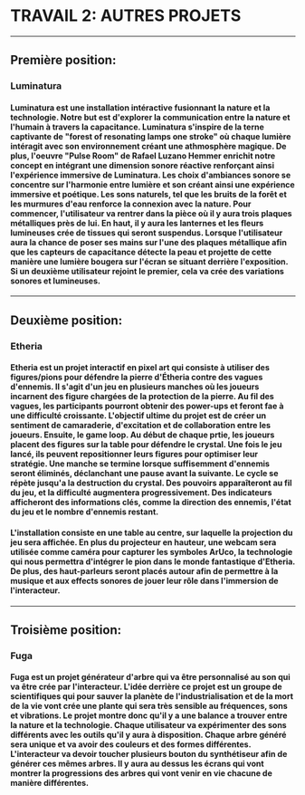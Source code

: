 # TRAVAIL 2: AUTRES PROJETS
****

## Première position: 
### Luminatura
#### Luminatura est une installation intéractive fusionnant la nature et la technologie. Notre but est d'explorer la communication entre la nature et l'humain à travers la capacitance. Luminatura s'inspire de la terne captivante de "forest of resonating lamps one stroke" où chaque lumière intéragit avec son environnement créant une athmosphère magique. De plus, l'oeuvre "Pulse Room" de Rafael Luzano Hemmer enrichit notre concept en intégrant une dimension sonore réactive renforçant ainsi l'expérience immersive de Luminatura. Les choix d'ambiances sonore se concentre sur l'harmonie entre lumière et son créant ainsi une expérience immersive et poétique. Les sons naturels, tel que les bruits de la forêt et les murmures d'eau renforce la connexion avec la nature. Pour commencer, l'utilisateur va rentrer dans la pièce où il y aura trois plaques métalliques près de lui. En haut, il y aura les lanternes et les fleurs lumineuses crée de tissues qui seront suspendus. Lorsque l'utilisateur aura la chance de poser ses mains sur l'une des plaques métallique afin que les capteurs de capacitance détecte la peau et projette de cette manière une lumière bougera sur l'écran se situant derrière l'exposition. Si un deuxième utilisateur rejoint le premier, cela va crée des variations sonores et lumineuses. 
****

## Deuxième position: 
### Etheria
#### Etheria est un projet interactif en pixel art qui consiste à utiliser des figures/pions pour défendre la pierre d'Étheria contre des vagues d'ennemis. Il s'agit d'un jeu en plusieurs manches où les joueurs incarnent des figure chargées de la protection de la pierre. Au fil des vagues, les participants pourront obtenir des power-ups et feront fae à une difficulté croissante. L'objectif ultime du projet est de créer un sentiment de camaraderie, d'excitation et de collaboration entre les joueurs. Ensuite, le game loop. Au début de chaque prtie, les joueurs placent des figures sur la table pour défendre le crystal. Une fois le jeu lancé, ils peuvent repositionner leurs figures pour optimiser leur stratégie. Une manche se termine lorsque suffisemment d'ennemis seront éliminés, déclanchant une pause avant la suivante. Le cycle se répète jusqu'a la destruction du crystal. Des pouvoirs apparaîteront au fil du jeu, et la difficulté augmentera progressivement. Des indicateurs afficheront des informations clés, comme la direction des ennemis, l'état du jeu et le nombre d'ennemis restant.

#### L'installation consiste en une table au centre, sur laquelle la projection du jeu sera affichée. En plus du projecteur en hauteur, une webcam sera utilisée comme caméra pour capturer les symboles ArUco, la technologie qui nous permettra d'intégrer le pion dans le monde fantastique d'Etheria. De plus, des haut-parleurs seront placés autour afin de permettre à la musique et aux effects sonores de jouer leur rôle dans l'immersion de l'interacteur.
****

## Troisième position: 
### Fuga
#### Fuga est un projet générateur d'arbre qui va être personnalisé au son qui va être crée par l'interacteur. L'idée derrière ce projet est un groupe de scientifiques qui pour sauver la planète de l'industrialisation et de la mort de la vie vont crée une plante qui sera très sensible au fréquences, sons et vibrations. Le projet montre donc qu'il y a une balance a trouver entre la nature et la technologie. Chaque utilisateur va expérimenter des sons différents avec les outils qu'il y aura à disposition. Chaque arbre généré sera unique et va avoir des couleurs et des formes différentes. L'interacteur va devoir toucher plusieurs bouton du synthétiseur afin de générer ces mêmes arbres. Il y aura au dessus les écrans qui vont montrer la progressions des arbres qui vont venir en vie chacune de manière différentes.
